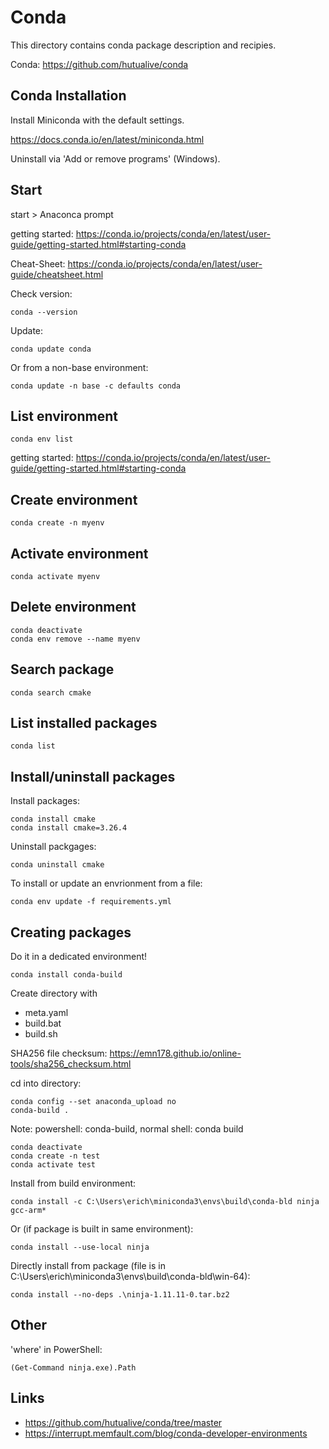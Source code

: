 # Conda
This directory contains conda package description and recipies.

Conda: https://github.com/hutualive/conda

## Conda Installation

Install Miniconda with the default settings.

https://docs.conda.io/en/latest/miniconda.html

Uninstall via 'Add or remove programs' (Windows).

## Start
start > Anaconca prompt

getting started: https://conda.io/projects/conda/en/latest/user-guide/getting-started.html#starting-conda

Cheat-Sheet:
https://conda.io/projects/conda/en/latest/user-guide/cheatsheet.html

Check version:
```
conda --version
```
Update:
```
conda update conda
```
Or from a non-base environment:
```
conda update -n base -c defaults conda
```
## List environment
```
conda env list
```

getting started: https://conda.io/projects/conda/en/latest/user-guide/getting-started.html#starting-conda

## Create environment
```
conda create -n myenv
``` 

## Activate environment
```
conda activate myenv
``` 

## Delete environment
```
conda deactivate
conda env remove --name myenv
````

## Search package
```
conda search cmake
``` 

## List installed packages
```
conda list
``` 

## Install/uninstall packages
Install packages:
```
conda install cmake
conda install cmake=3.26.4
``` 
Uninstall packgages:
```
conda uninstall cmake
``` 
To install or update an envrionment from a file:
```
conda env update -f requirements.yml
```
## Creating packages
Do it in a dedicated environment!
```
conda install conda-build 
```

Create directory with
- meta.yaml
- build.bat
- build.sh

SHA256 file checksum: https://emn178.github.io/online-tools/sha256_checksum.html

cd into directory:
```
conda config --set anaconda_upload no
conda-build .
```
Note: powershell: conda-build, normal shell: conda build

```
conda deactivate
conda create -n test
conda activate test
```
Install from build environment:
```
conda install -c C:\Users\erich\miniconda3\envs\build\conda-bld ninja gcc-arm* 
```
Or (if package is built in same environment):
```
conda install --use-local ninja
```

Directly install from package (file is in C:\Users\erich\miniconda3\envs\build\conda-bld\win-64):
```
conda install --no-deps .\ninja-1.11.11-0.tar.bz2
```
## Other
'where' in PowerShell:
```
(Get-Command ninja.exe).Path
```
## Links
- https://github.com/hutualive/conda/tree/master
- https://interrupt.memfault.com/blog/conda-developer-environments


